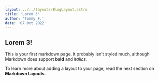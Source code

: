 ```yaml
---
layout: ../../layouts/BlogLayout.astro
title: 'Lorem 3'
author: 'Tommy F.'
date: '07 Oct 2022'
---
```


## Lorem 3!

This is your first markdown page. It probably isn't styled much, although
Markdown does support **bold** and _italics._

To learn more about adding a layout to your page, read the next section on **Markdown Layouts.**
